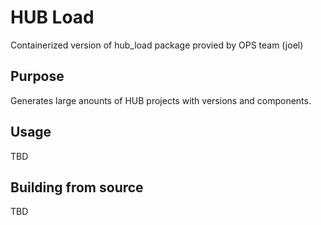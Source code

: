 # HUB Load

Containerized version of hub_load package provied by OPS team (joel)

## Purpose

Generates large anounts of HUB projects with versions and components.

## Usage

TBD

## Building from source

TBD
